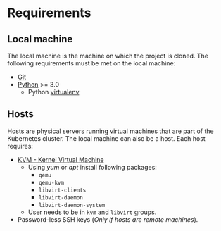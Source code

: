 # Requirements

## Local machine

The local machine is the machine on which the project is cloned. The following requirements must be met on the local machine:

+ [Git](https://git-scm.com/)
+ [Python](https://www.python.org/) >= 3.0
  - Python [virtualenv](https://docs.python.org/3/library/venv.html)
  
## Hosts

Hosts are physical servers running virtual machines that are part of the Kubernetes cluster. The local machine can also be a host.
Each host requires:

+ [KVM - Kernel Virtual Machine](https://www.linux-kvm.org/)
  - Using *yum* or *apt* install following packages:
    + `qemu`
    + `qemu-kvm`
    + `libvirt-clients`
    + `libvirt-daemon`
    + `libvirt-daemon-system`
  - User needs to be in `kvm` and `libvirt` groups.
+ Password-less SSH keys (*Only if hosts are remote machines*).
